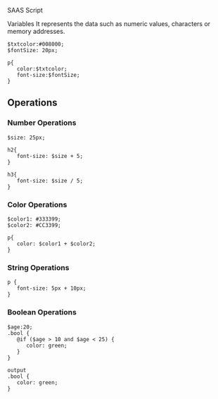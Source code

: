 SAAS Script

Variables
It represents the data such as numeric values, characters or memory addresses.
```
$txtcolor:#008000;
$fontSize: 20px;

p{
   color:$txtcolor;
   font-size:$fontSize;
}
```

## Operations
### Number Operations
```
$size: 25px;

h2{
   font-size: $size + 5;
}

h3{
   font-size: $size / 5;
}
```
### Color Operations
```
$color1: #333399;
$color2: #CC3399;

p{
   color: $color1 + $color2;
}
```
### String Operations
```
p {
   font-size: 5px + 10px;
}
```
### Boolean Operations
```
$age:20;
.bool {
   @if ($age > 10 and $age < 25) {
      color: green;
   }
}

output
.bool {
   color: green;
}
```
